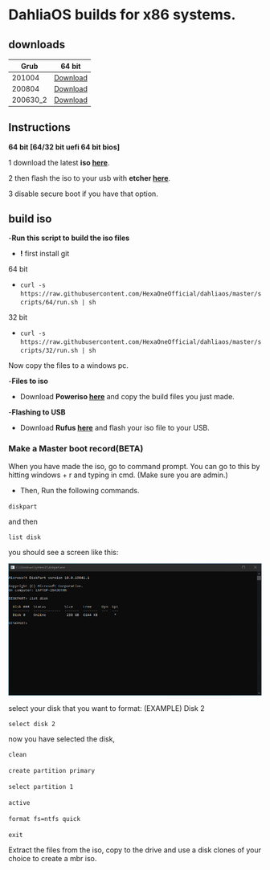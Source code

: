 # DahliaOS builds for x86 systems.

## downloads

| Grub         | 64 bit      |      
| -----------  | ----------- | 
| 201004       | [Download](https://github.com/HexaOneOfficial/dahliaos/releases/download/201004/DahliaOS201004.iso)|  
| 200804       | [Download](https://github.com/HexaOneOfficial/dahliaos/releases/download/200804/DahliaOS200804.iso)|  
| 200630_2     | [Download](https://github.com/HexaOneOfficial/dahliaos/releases/download/200630_2/DahliaOS200630_2.iso)    |     

## Instructions

**64 bit [64/32 bit uefi 64 bit bios]**

1 download the latest **iso [here](https://github.com/HexaOneOfficial/dahliaos/releases/download/200804/DahliaOS200804.iso)**. 

2 then flash the iso to your usb with **etcher [here](https://www.balena.io/etcher/)**.

3 disable secure boot if you have that option.

## build iso

-**Run this script to build the iso files**

- **!** first install git

64 bit

- `curl -s https://raw.githubusercontent.com/HexaOneOfficial/dahliaos/master/scripts/64/run.sh | sh` 

32 bit

- `curl -s https://raw.githubusercontent.com/HexaOneOfficial/dahliaos/master/scripts/32/run.sh | sh` 
 

Now copy the files to a windows pc.

-**Files to iso** 

- Download **Poweriso [here](https://www.poweriso.com/)** and copy the build files you just made. 

-**Flashing to USB** 

- Download **Rufus [here](https://rufus.ie/)** and flash your iso file to your USB.

### Make a Master boot record(BETA)
When you have made the iso, go to command prompt. You can go to this by hitting windows + r and typing in cmd. (Make sure you are admin.) 

-   Then, Run the following commands.

 `diskpart`

and then

    list disk
you should see a screen like this: 

![cmd](https://github.com/HexaOneOfficial/dahliaos/blob/master/assets/image/cmd/Diskpart_list%20disk.png)
    
select your disk that you want to format:
(EXAMPLE) Disk 2

    select disk 2
   now you have selected the disk,
   

    clean
    
    create partition primary

    select partition 1

    active

    format fs=ntfs quick

    exit

Extract the files from the iso, copy to the drive and use a disk clones of your choice to create a mbr iso.
